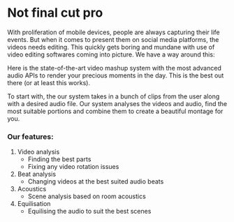 # Not final cut pro

With proliferation of mobile devices, people are always capturing their life events. But when it comes to present them on social media platforms, the videos needs editing. This quickly gets boring and mundane with use of video editing softwares coming into picture. We have a way around this: 

Here is the state-of-the-art video mashup system with the most advanced audio APIs to render your precious moments in the day. This is the best out there (or at least this works).

To start with, the our system takes in a bunch of clips from the user along with a desired audio file. Our system analyses the videos and audio, find the most suitable portions and combine them to create a beautiful montage for you. 

### Our features:
1. Video analysis 
    - Finding the best parts
    - Fixing any video rotation issues
2. Beat analysis
    - Changing videos at the best suited audio beats
3. Acoustics
    - Scene analysis based on room acoustics
4. Equilisation
    - Equilising the audio to suit the best scenes
